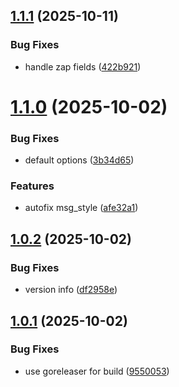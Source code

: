 ## [1.1.1](https://github.com/v1nvn/zaplint/compare/v1.1.0...v1.1.1) (2025-10-11)


### Bug Fixes

* handle zap fields ([422b921](https://github.com/v1nvn/zaplint/commit/422b921c2cb4b2d888155f4a70bc7511985a1281))

# [1.1.0](https://github.com/v1nvn/zaplint/compare/v1.0.2...v1.1.0) (2025-10-02)


### Bug Fixes

* default options ([3b34d65](https://github.com/v1nvn/zaplint/commit/3b34d65ea91d4588d60d9e0d06f70980366f1110))


### Features

* autofix msg_style ([afe32a1](https://github.com/v1nvn/zaplint/commit/afe32a15f277d9840f87f3d8a5d6e5bed069a077))

## [1.0.2](https://github.com/v1nvn/zaplint/compare/v1.0.1...v1.0.2) (2025-10-02)


### Bug Fixes

* version info ([df2958e](https://github.com/v1nvn/zaplint/commit/df2958eeb5c3b517dd3dd1c9fc3697fdc160bcec))

## [1.0.1](https://github.com/v1nvn/zaplint/compare/v1.0.0...v1.0.1) (2025-10-02)


### Bug Fixes

* use goreleaser for build ([9550053](https://github.com/v1nvn/zaplint/commit/95500536460f2a9b92e392d6d08ec5eb2f8cc6d3))
